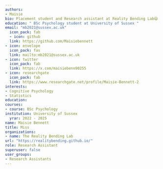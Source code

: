 ```yaml
---
authors:
- Maisie
bio: Placement student and Research assistant at Reality Bending Lab😄
education: " BSc Psychology student at University of Sussex "
email: "mb2021@sussex.ac.uk"
  icon_pack: fab
  - icon: github
  link: https://github.com/Maisiebennett
- icon: envelope
  icon_pack: fas
  link: mailto:mb2021@sussex.ac.uk
- icon: twitter
  icon_pack: fab
  link: https://x.com/maisiebenn90255
- icon: researchgate
  icon_pack: fab
  link: https://www.researchgate.net/profile/Maisie-Bennett-2
interests:
- Cognitive Psychology
- Statistics
education:
courses:
- course: BSc Psychology
institution: University of Sussex
  yrar: 2022 - 2025
name: Maisie Bennett
title: Miss
organizations:
- name: The Reality Bending Lab
url: "https://realitybending.github.io/"
role: Research Assistant 
superuser: false
user_groups:
- Research Assistants
---
```


